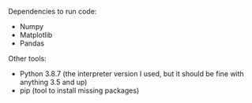 Dependencies to run code:
- Numpy
- Matplotlib
- Pandas

Other tools:
- Python 3.8.7 (the interpreter version I used, but it should be fine with anything 3.5 and up)
- pip (tool to install missing packages)